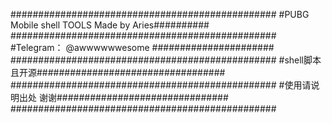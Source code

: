 ################################################
#PUBG Mobile shell TOOLS Made by Aries##########
################################################
#Telegram： @awwwwwwesome ######################
################################################
#shell脚本且开源##################################
################################################
#使用请说明出处 谢谢###############################
################################################
